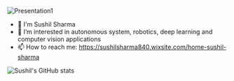 
![Presentation1](https://user-images.githubusercontent.com/70905483/162196664-ec1f91e4-f098-4f1c-a1f4-9389c45f84b9.gif)

- 👋 I'm Sushil Sharma 
- 🔭 I’m interested in autonomous system, robotics, deep learning and computer vision applications
- 📫 How to reach me: https://sushilsharma840.wixsite.com/home-sushil-sharma



![Sushil's GitHub stats](https://github-readme-stats.vercel.app/api?username=sharmasushil&show_icons=true&theme=dark&hide=contribs,prs)

